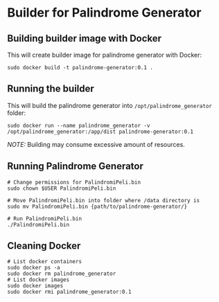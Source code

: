 # Builder for Palindrome Generator

## Building builder image with Docker
This will create builder image for palindrome generator with Docker:
```
sudo docker build -t palindrome-generator:0.1 .
```

## Running the builder
This will build the palindrome generator into `/opt/palindrome_generator` folder:
```
sudo docker run --name palindrome_generator -v /opt/palindrome_generator:/app/dist palindrome-generator:0.1
```
_NOTE:_ Building may consume excessive amount of resources.

## Running Palindrome Generator
```
# Change permissions for PalindromiPeli.bin
sudo chown $USER PalindromiPeli.bin

# Move PalindromiPeli.bin into folder where /data directory is
sudo mv PalindromiPeli.bin {path/to/palindrome-generator/}

# Run PalindromiPeli.bin
./PalindromiPeli.bin
```

## Cleaning Docker
```
# List docker containers
sudo docker ps -a
sudo docker rm palindrome_generator
# List docker images
sudo docker images
sudo docker rmi palindrome_generator:0.1
```
